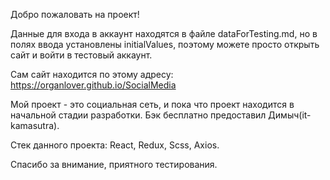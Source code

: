 Добро пожаловать на проект!

Данные для входа в аккаунт находятся в файле dataForTesting.md, но в полях ввода установлены initialValues, поэтому можете просто открыть сайт и войти в тестовый аккаунт.

Сам сайт находится по этому адресу: https://organlover.github.io/SocialMedia

Мой проект - это социальная сеть, и пока что проект находится в начальной стадии разработки. Бэк бесплатно предоставил Димыч(it-kamasutra).

Стек данного проекта: React, Redux, Scss, Axios.

Спасибо за внимание, приятного тестирования.
